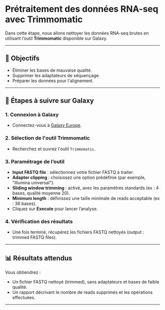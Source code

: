 # Prétraitement des données RNA-seq avec Trimmomatic

Dans cette étape, nous allons nettoyer les données RNA-seq brutes en utilisant l’outil **Trimmomatic** disponible sur Galaxy.

---

## 🎯 Objectifs

* Éliminer les bases de mauvaise qualité.
* Supprimer les adaptateurs de séquençage.
* Préparer les données pour l'alignement.

---

## 🚀 Étapes à suivre sur Galaxy

### 1. Connexion à Galaxy

* Connectez-vous à [Galaxy Europe](https://usegalaxy.eu).

### 2. Sélection de l'outil Trimmomatic

* Recherchez et ouvrez l'outil `Trimmomatic`.

### 3. Paramétrage de l’outil

* **Input FASTQ file** : sélectionnez votre fichier FASTQ à traiter.
* **Adapter clipping** : choisissez une option prédéfinie (par exemple, "Illumina universal").
* **Sliding window trimming** : activé, avec les paramètres standards (ex : 4 bases, qualité moyenne 20).
* **Minimum length** : définissez une taille minimale de reads acceptable (ex : 36 bases).
* Cliquez sur **Execute** pour lancer l’analyse.

### 4. Vérification des résultats

* Une fois terminé, récupérez les fichiers FASTQ nettoyés (output : trimmed FASTQ files).

---

## 📊 Résultats attendus

Vous obtiendrez :

* Un fichier FASTQ nettoyé (trimmed), sans adaptateurs et bases de faible qualité.
* Un rapport décrivant le nombre de reads supprimés et les opérations effectuées.

---
